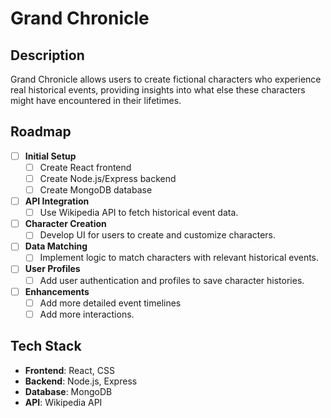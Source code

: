 # Grand Chronicle

<!-- ![Banner Image](path/to/banner-image.png) -->

## Description

Grand Chronicle allows users to create fictional characters who experience real historical events, providing insights into what else these characters might have encountered in their lifetimes.

## Roadmap

- [ ] **Initial Setup**
  - [ ] Create React frontend
  - [ ] Create Node.js/Express backend
  - [ ] Create MongoDB database
- [ ] **API Integration**
  - [ ] Use Wikipedia API to fetch historical event data.
- [ ] **Character Creation**
  - [ ] Develop UI for users to create and customize characters.
- [ ] **Data Matching**
  - [ ] Implement logic to match characters with relevant historical events.
- [ ] **User Profiles**
  - [ ] Add user authentication and profiles to save character histories.
- [ ] **Enhancements**
  - [ ] Add more detailed event timelines
  - [ ] Add more interactions.

## Tech Stack

<!-- ![Tech Stack](https://github.com/JasonWarrenUK/JasonWarrenUK/raw/main/icons.png) -->

- **Frontend**: React, CSS
- **Backend**: Node.js, Express
- **Database**: MongoDB
- **API**: Wikipedia API
